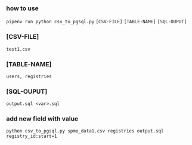 ### how to use

`pipenv run python csv_to_pgsql.py` `[CSV-FILE]` `[TABLE-NAME]` `[SQL-OUPUT]`

### [CSV-FILE]
`test1.csv`

### [TABLE-NAME]
`users, registries`

### [SQL-OUPUT]
`output.sql <var>.sql`

### add new field with value
`python csv_to_pgsql.py spmo_data1.csv registries output.sql registry_id:start=1`


